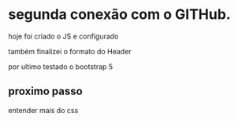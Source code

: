 # segunda conexão com o GITHub.

hoje foi criado o JS e configurado

também finalizei o formato do Header

por ultimo testado o bootstrap 5

## proximo passo

entender mais do css